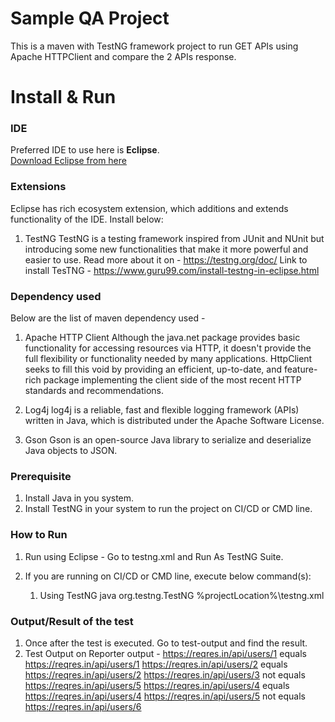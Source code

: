 # Sample QA Project

This is a maven with TestNG framework project to run GET APIs using Apache HTTPClient and compare the 2 APIs response. 

# Install & Run

### IDE

Preferred IDE to use here is **Eclipse**.  
[Download Eclipse from here](https://www.eclipse.org/downloads/)

### Extensions 

Eclipse has rich ecosystem extension, which additions and extends functionality of the IDE. Install below:

1. TestNG
	TestNG is a testing framework inspired from JUnit and NUnit but introducing some new functionalities that make it more powerful and easier to use. Read more about it on - https://testng.org/doc/
	Link to install TesTNG - https://www.guru99.com/install-testng-in-eclipse.html

### Dependency used

Below are the list of maven dependency used -

1. Apache HTTP Client 
   Although the java.net package provides basic functionality for accessing resources via HTTP, it doesn't provide the full flexibility or functionality needed by many applications. HttpClient seeks to fill this void by providing an efficient, up-to-date, and feature-rich package implementing the client side of the most recent HTTP standards and recommendations.

2. Log4j
   log4j is a reliable, fast and flexible logging framework (APIs) written in Java, which is distributed under the Apache Software License.

3. Gson
	Gson is an open-source Java library to serialize and deserialize Java objects to JSON.

### Prerequisite

1. Install Java in you system.
2. Install TestNG in your system to run the project on CI/CD or CMD line.

### How to Run

1. Run using Eclipse -
 	Go to testng.xml and Run As TestNG Suite.

2. If you are running on CI/CD or CMD line, execute below command(s):
	1. Using TestNG 
		java org.testng.TestNG %projectLocation%\testng.xml
		
### Output/Result of the test
1. Once after the test is executed. Go to test-output and find the result.
2. Test Output on Reporter output -
 	https://reqres.in/api/users/1 equals https://reqres.in/api/users/1 
 	https://reqres.in/api/users/2 equals https://reqres.in/api/users/2 
 	https://reqres.in/api/users/3 not equals https://reqres.in/api/users/5 
 	https://reqres.in/api/users/4 equals https://reqres.in/api/users/4 
 	https://reqres.in/api/users/5 not equals https://reqres.in/api/users/6 
